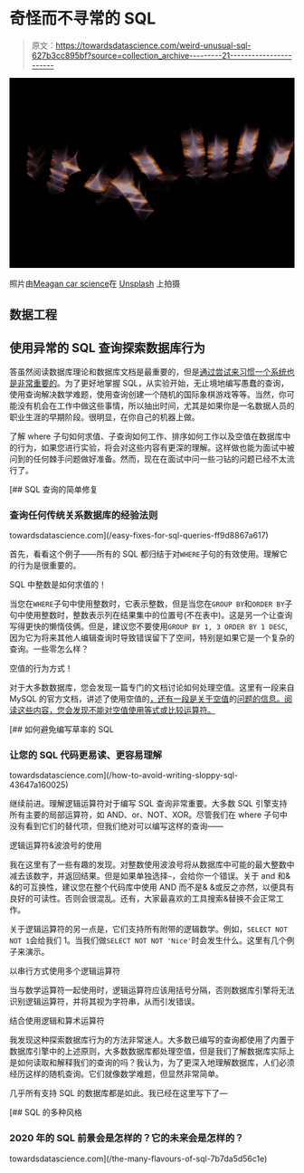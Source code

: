 # 奇怪而不寻常的 SQL

> 原文：<https://towardsdatascience.com/weird-unusual-sql-627b3cc895bf?source=collection_archive---------21----------------------->

![](img/e00200f6dc4ea32bcb33726d85b54fe8.png)

照片由[Meagan car science](https://unsplash.com/@mcarsience_photography?utm_source=unsplash&utm_medium=referral&utm_content=creditCopyText)在 [Unsplash](https://unsplash.com/s/photos/weird?utm_source=unsplash&utm_medium=referral&utm_content=creditCopyText) 上拍摄

## 数据工程

## 使用异常的 SQL 查询探索数据库行为

答虽然阅读数据库理论和数据库文档是最重要的，但是[通过尝试来习惯一个系统也是非常重要的](https://linktr.ee/kovid)。为了更好地掌握 SQL，从实验开始，无止境地编写愚蠢的查询，使用查询解决数学难题，使用查询创建一个随机的国际象棋游戏等等。当然，你可能没有机会在工作中做这些事情，所以抽出时间，尤其是如果你是一名数据人员的职业生涯的早期阶段。很明显，在你自己的机器上做。

了解 where 子句如何求值、子查询如何工作、排序如何工作以及空值在数据库中的行为，如果您进行实验，将会对这些内容有更深的理解。这样做也能为面试中被问到的任何棘手问题做好准备。然而，现在在面试中问一些刁钻的问题已经不太流行了。

[](/easy-fixes-for-sql-queries-ff9d8867a617) [## SQL 查询的简单修复

### 查询任何传统关系数据库的经验法则

towardsdatascience.com](/easy-fixes-for-sql-queries-ff9d8867a617) 

首先，看看这个例子——所有的 SQL 都归结于对`WHERE`子句的有效使用。理解它的行为是很重要的。

SQL 中整数是如何求值的！

当您在`WHERE`子句中使用整数时，它表示整数，但是当您在`GROUP BY`和`ORDER BY`子句中使用整数时，整数表示列在结果集中的位置号(不在表中)。这是另一个让查询写得更快的懒惰伎俩。但是，建议您不要使用`GROUP BY 1, 3 ORDER BY 1 DESC`,因为它为将来其他人编辑查询时导致错误留下了空间，特别是如果它是一个复杂的查询。一些零怎么样？

空值的行为方式！

对于大多数数据库，您会发现一篇专门的文档讨论如何处理空值。这里有一段来自 MySQL 的官方文档，讲述了使用空值的[，还有一段是关于空值](https://dev.mysql.com/doc/refman/8.0/en/working-with-null.html)的[问题的信息。阅读这些内容，您会发现不能对空值使用等式或比较运算符。](https://dev.mysql.com/doc/refman/8.0/en/problems-with-null.html)

[](/how-to-avoid-writing-sloppy-sql-43647a160025) [## 如何避免编写草率的 SQL

### 让您的 SQL 代码更易读、更容易理解

towardsdatascience.com](/how-to-avoid-writing-sloppy-sql-43647a160025) 

继续前进。理解逻辑运算符对于编写 SQL 查询非常重要。大多数 SQL 引擎支持所有主要的局部运算符，如 AND、or、NOT、XOR。尽管我们在 where 子句中没有看到它们的替代项，但我们绝对可以编写这样的查询——

逻辑运算符&波浪号的使用

我在这里有了一些有趣的发现。对整数使用波浪号将从数据库中可能的最大整数中减去该数字，并返回结果。但是如果单独选择`~`，会给你一个错误。关于 and 和& &的可互换性，建议您在整个代码库中使用 AND 而不是& &或反之亦然，以便具有良好的可读性。否则会很混乱。还有，大家最喜欢的工具搜索&替换不会正常工作。

关于逻辑运算符的另一点是，它们支持所有附带的逻辑数学。例如，`SELECT NOT NOT 1`会给我们 1。当我们做`SELECT NOT NOT 'Nice'`时会发生什么。这里有几个例子来演示。

以串行方式使用多个逻辑运算符

当与数学运算符一起使用时，逻辑运算符应该用括号分隔，否则数据库引擎将无法识别逻辑运算符，并将其视为字符串，从而引发错误。

结合使用逻辑和算术运算符

我发现这种探索数据库行为的方法非常迷人。大多数已编写的查询都使用了内置于数据库引擎中的上述原则，大多数数据库都处理空值，但是我们了解数据库实际上是如何读取和解释我们的查询的吗？我认为，为了更深入地理解数据库，人们必须经历这样的随机查询。它们就像数学难题，但显然非常简单。

几乎所有支持 SQL 的数据库都是如此。我已经在这里写下了—

[](/the-many-flavours-of-sql-7b7da5d56c1e) [## SQL 的多种风格

### 2020 年的 SQL 前景会是怎样的？它的未来会是怎样的？

towardsdatascience.com](/the-many-flavours-of-sql-7b7da5d56c1e)